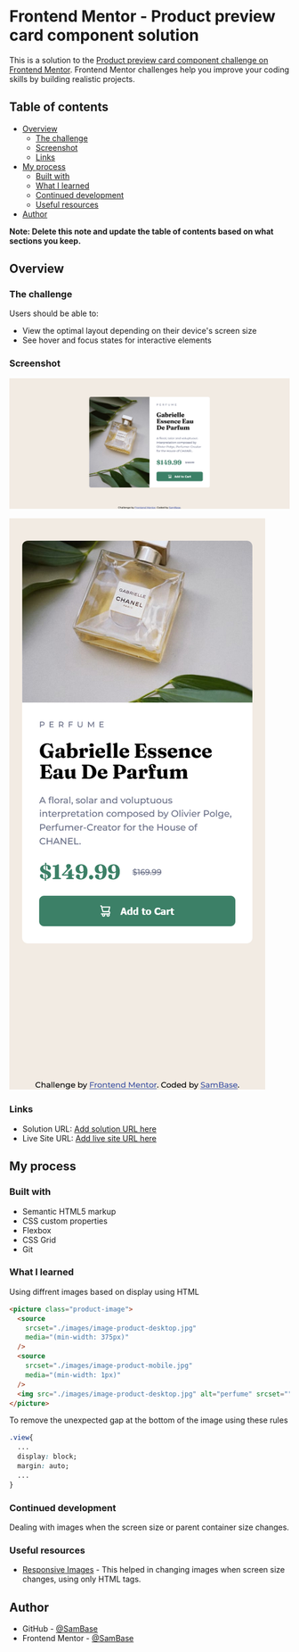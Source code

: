 # Frontend Mentor - Product preview card component solution

This is a solution to the [Product preview card component challenge on Frontend Mentor](https://www.frontendmentor.io/challenges/product-preview-card-component-GO7UmttRfa). Frontend Mentor challenges help you improve your coding skills by building realistic projects. 

## Table of contents

- [Overview](#overview)
  - [The challenge](#the-challenge)
  - [Screenshot](#screenshot)
  - [Links](#links)
- [My process](#my-process)
  - [Built with](#built-with)
  - [What I learned](#what-i-learned)
  - [Continued development](#continued-development)
  - [Useful resources](#useful-resources)
- [Author](#author)

**Note: Delete this note and update the table of contents based on what sections you keep.**

## Overview

### The challenge

Users should be able to:

- View the optimal layout depending on their device's screen size
- See hover and focus states for interactive elements

### Screenshot

![](./screenshots/desktop.png)

![](./screenshots/mobile.png)

### Links

- Solution URL: [Add solution URL here](https://your-solution-url.com)
- Live Site URL: [Add live site URL here](https://your-live-site-url.com)

## My process

### Built with

- Semantic HTML5 markup
- CSS custom properties
- Flexbox
- CSS Grid
- Git

### What I learned

Using diffrent images based on display using HTML
```HTML
<picture class="product-image">   
  <source
    srcset="./images/image-product-desktop.jpg"
    media="(min-width: 375px)"
  />
  <source
    srcset="./images/image-product-mobile.jpg"
    media="(min-width: 1px)"
  />
  <img src="./images/image-product-desktop.jpg" alt="perfume" srcset="" class="view">
</picture>
```

To remove the unexpected gap at the bottom of the image using these rules
```css
.view{
  ...
  display: block;
  margin: auto;
  ...
}
```

### Continued development

Dealing with images when the screen size or parent container size changes.

### Useful resources

- [Responsive Images](https://css-tricks.com/a-guide-to-the-responsive-images-syntax-in-html/) - This helped in changing images when screen size changes, using only HTML tags.

## Author

- GitHub - [@SamBase](https://github.com/SamBase)
- Frontend Mentor - [@SamBase](https://www.frontendmentor.io/profile/SamBase)
